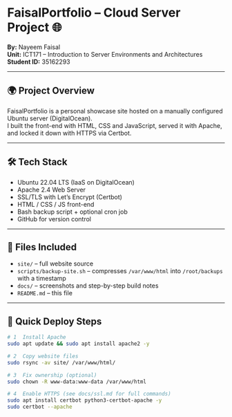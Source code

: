 # FaisalPortfolio – Cloud Server Project 🌐

**By:** Nayeem Faisal  
**Unit:** ICT171 – Introduction to Server Environments and Architectures  
**Student ID:** 35162293  

---

## 🌍 Project Overview
FaisalPortfolio is a personal showcase site hosted on a manually configured Ubuntu server (DigitalOcean).  
I built the front-end with HTML, CSS and JavaScript, served it with Apache, and locked it down with HTTPS via Certbot.

---

## 🛠 Tech Stack
- Ubuntu 22.04 LTS (IaaS on DigitalOcean)  
- Apache 2.4 Web Server  
- SSL/TLS with Let’s Encrypt (Certbot)  
- HTML / CSS / JS front-end  
- Bash backup script + optional cron job  
- GitHub for version control  

---

## 📁 Files Included
- `site/` – full website source  
- `scripts/backup-site.sh` – compresses `/var/www/html` into `/root/backups` with a timestamp  
- `docs/` – screenshots and step-by-step build notes  
- `README.md` – this file  

---

## 🚀 Quick Deploy Steps
```bash
# 1  Install Apache
sudo apt update && sudo apt install apache2 -y

# 2  Copy website files
sudo rsync -av site/ /var/www/html/

# 3  Fix ownership (optional)
sudo chown -R www-data:www-data /var/www/html

# 4  Enable HTTPS (see docs/ssl.md for full commands)
sudo apt install certbot python3-certbot-apache -y
sudo certbot --apache
